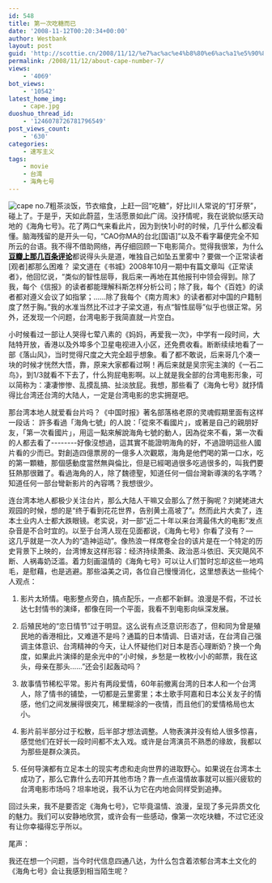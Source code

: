 ```yaml
---
id: 548
title: 第一次吃糖而已
date: '2008-11-12T00:20:34+00:00'
author: Westbank
layout: post
guid: 'http://scottie.cn/2008/11/12/%e7%ac%ac%e4%b8%80%e6%ac%a1%e5%90%83%e7%b3%96%e8%80%8c%e5%b7%b2/'
permalink: /2008/11/12/about-cape-number-7/
views:
    - '4069'
bot_views:
    - '10542'
latest_home_img:
    - cape.jpg
duoshuo_thread_id:
    - '1246078726781796549'
post_views_count:
    - '630'
categories:
    - 速写主义
tags:
    - movie
    - 台湾
    - 海角七号
---
```


![](http://i572.photobucket.com/albums/ss161/dsufo/3022688426_37b484ba8e.jpg "cape no.7")粗茶淡饭，节衣缩食，上赶一回“吃糖”，好比川人常说的“打牙祭”，碰上了。于是乎，天如此蔚蓝，生活愿景如此广阔。没抒情呢，我在说貌似感天动地的《海角七号》。花了两口气来看此片，因为到快1小时的时候，几乎什么都没看懂。脑海残留的是开头一句，“CAO你MA的台北\[国语\]”以及不看字幕便完全不知所云的台语。我不得不借助网络，再仔细回顾一下电影简介。觉得我很笨，为什么[<span style="color: #000000;">**豆瓣上那几百条评论**</span>](http://www.douban.com/subject/3158990/?i=0)都说得头头是道，唯独自己如坠五里雾中？要做一个正常读者\[观者\]都那么困难？ 梁文道在《书城》2008年10月一期中有篇文章叫《正常读者》，他回忆说，“类似的智性屈辱，我后来一再地在其他报刊中领会得到。除了我，每个《信报》的读者都能理解科斯怎样分析公司；除了我，每个《百姓》的读者都对遵义会议了如指掌；......除了我每个《南方周末》的读者都对中国的户籍制度了然于胸。”我的水准当然比不过才子梁文道，有点“智性屈辱”似乎也很正常。另外，还发现一个问题，台湾电影于我简直就一片空白。 

小时候看过一部让人哭得七荤八素的《妈妈，再爱我一次》，中学有一段时间，大陆特开放，香港以及外埠多个卫星电视进入小区，还免费收看。断断续续地看了一部《落山风》，当时觉得尺度之大完全超乎想象。看了都不敢说，后来哥几个凑一块的时候才恍然大悟，靠，原来大家都看过啊！再后来就是吴宗宪主演的《一石二鸟》，到1/3就看不下去了，什么狗屁电影啊。以上就是我全部的台湾电影形象，可以简称为：凄凄惨惨、乱摸乱搞、扯淡放屁。我想，那些看了《海角七号》就抒情得比台湾还台湾的大陆人，一定是台湾电影的忠实拥趸吧。

那台湾本地人就爱看台片吗？《中国时报》著名部落格老原的灵魂假期里面有这样一段话：
許多看過「海角七號」的人說：「從來不看國片」，或著是自己的親朋好友，「第一次看國片」，用這一點來解說海角七號的動人，因為從來不看，第一次看的人都去看了--------好像沒想過，這其實不能證明海角的好，不過證明這些人國片看的少而已。對創造四億票房的一億多人次觀眾，海角是他們喝的第一口水，吃的第一顆糖，那個感動度當然無與倫比，但是已經喝過很多吃過很多的，叫我們要狂熱那很難了。看過海角的人，除了魏德聖，知道任何一個台灣新導演的名字嗎？知道任何一部台彎新影片的內容嗎？我想很少。

连台湾本地人都极少关注台片，那么大陆人干嘛又会那么了然于胸呢？刘姥姥进大观园的时候，想的是“终于看到花花世界，告别黄土高坡了”。然而此片大卖了，连本土业内人士都大跌眼镜。老实说，对一部“近二十年以来台湾最伟大的电影”发点杂音是不合时宜的。以至于台湾人现在见面都说，《海角七号》你看了没有？—  这几乎就是一次人为的“造神运动”。像热浪一样席卷全台的该片是在一个特定的历史背景下上映的，台湾博友这样形容：经济持续萧条、政治恶斗依旧、天灾飓风不断、人祸毒奶泛滥。着力刻画温情的《海角七号》可以让人们暂时忘却这些一地鸡毛，是慰藉，也是逃避。那些溢美之词，各位自己慢慢消化，这里想表达一些纯个人观点：

1. 影片太矫情。电影整点旁白，搞点配乐，一点都不新鲜。浪漫是不假，不过长达七封情书的演绎，都像在同一个平面，我看不到电影向纵深发展。

2. 后殖民地的“恋日情节”过于明显。这么说有点泛意识形态了，但和同为曾是殖民地的香港相比，又难道不是吗？通篇的日本情调、日语对话，在台湾自己强调主体意识、台湾精神的今天，让人怀疑他们对日本是否心理断奶？换一个角度，如果此片演绎的是余光中的“小时候，乡愁是一枚枚小小的邮票，我在这头，母亲在那头……”还会引起轰动吗？

3. 故事情节稀松平常。影片有两段爱情，60年前撤离台湾的日本人和一个台湾人，除了情书的铺垫，一切都是云里雾里；本土歌手阿嘉和日本公关友子的情感，他们之间发展得很突兀，稀里糊涂的一夜情，而且他们的爱情格局也太小。

4. 影片前半部分过于松散，后半部才想法调整。人物表演并没有给人很多惊喜，感觉他们在好长一段时间都不太入戏。或许是台湾演员不熟悉的缘故，我都以为那些是群众演员。

5. 任何导演都有立足本土的现实考虑和走向世界的进取野心。如果说在台湾本土成功了，那么它靠什么去叩开其他市场？靠一点点温情故事就可以振兴疲软的台湾电影市场吗？坦率地说，我不认为它在内地会同样受到追捧。

回过头来，我不是要否定《海角七号》，它毕竟温情、浪漫，呈现了多元异质文化的魅力。我们可以安静地欣赏，或许会有一些感动，像第一次吃块糖，不过它还没有让你幸福得忘乎所以。

尾声：

我还在想一个问题，当今时代信息四通八达，为什么包含着浓郁台湾本土文化的《海角七号》会让我感到相当陌生呢？